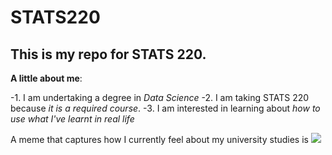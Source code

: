 # STATS220

## This is my repo for STATS 220. 

**A little about me**:

-1. I am undertaking a degree in *Data Science*
-2. I am taking STATS 220 because *it is a required course*.
-3. I am interested in learning about *how to use what I've learnt in real life*

A meme that captures how I currently feel about my university studies is ![](https://c.tenor.com/8druEACXtX8AAAAd/tenor.gif)
